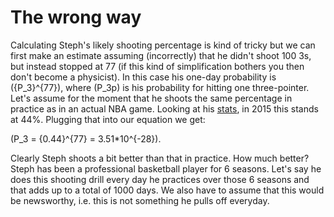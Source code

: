 # **The wrong way**

Calculating Steph's likely shooting percentage is kind of tricky but we can first make an estimate assuming (incorrectly) that he didn't shoot 100 3s, but instead stopped at 77 (if this kind of simplification bothers you then don't become a physicist).  In this case his one-day probability is \({P_3}^{77}\), where \(P_3p\) is his probability for hitting one three-pointer.
Let's assume for the moment that he shoots the same percentage in practice as in an actual NBA game.  Looking at his [stats](http://espn.go.com/nba/player/stats/_/id/3975/stephen-curry), in 2015 this stands at 44%.  Plugging that into our equation we get:

\(P_3 = {0.44}^{77} = 3.51*10^{-28}\).

Clearly Steph shoots a bit better than that in practice.  How much better?  Steph has been a professional basketball player for 6 seasons.  Let's say he does this shooting drill every day he practices over those 6 seasons and that adds up to a total of 1000 days.  We also have to assume that this would be newsworthy, i.e. this is not something he pulls off everyday.  